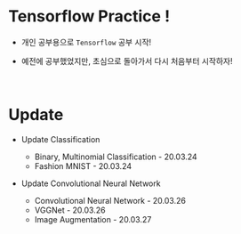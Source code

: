 # Tensorflow Practice !

- 개인 공부용으로 `Tensorflow` 공부 시작!

- 예전에 공부했었지만, 초심으로 돌아가서 다시 처음부터 시작하자!

<br>

# Update

- Update Classification
    - Binary, Multinomial Classification - 20.03.24
    - Fashion MNIST - 20.03.24

- Update Convolutional Neural Network
    - Convolutional Neural Network - 20.03.26
    - VGGNet - 20.03.26
    - Image Augmentation - 20.03.27

